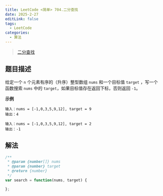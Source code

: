 ```yaml
---
title: LeetCode <简单> 704.二分查找
date: 2025-2-27
editLink: false
tags:
  - LeetCode
categories:
  - 算法
---
```


> [二分查找](https://leetcode.cn/problems/binary-search/description/)

## 题目描述

给定一个 `n` 个元素有序的（升序）整型数组 `nums` 和一个目标值 `target`  ，写一个函数搜索 `nums` 中的 `target`，如果目标值存在返回下标，否则返回 `-1`。

**示例**

```
输入：nums = [-1,0,3,5,9,12], target = 9
输出：4

输入：nums = [-1,0,3,5,9,12], target = 2
输出：-1
```

## 解法

```js
/**
 * @param {number[]} nums
 * @param {number} target
 * @return {number}
 */
var search = function(nums, target) {

};
```
